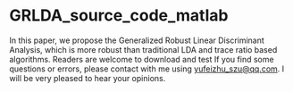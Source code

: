 # GRLDA_source_code_matlab
In this paper, we propose the Generalized Robust Linear Discriminant Analysis, which is more robust than traditional LDA and trace ratio based algorithms.
Readers are welcome to download and test
If you find some questions or errors, please contact with me using yufeizhu_szu@qq.com. I will be very pleased to hear your opinions.
